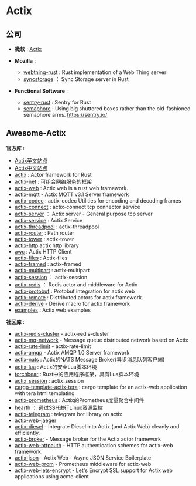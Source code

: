 # Actix

## 公司

- **微软** : [Actix](https://github.com/actix)

- **Mozilla** : 
  - [webthing-rust](https://github.com/mozilla-iot/webthing-rust) : Rust implementation of a Web Thing server
  - [syncstorage](https://github.com/mozilla-services/syncstorage-rs) ： Sync Storage server in Rust

- **Functional Software** : 
  - [sentry-rust](https://github.com/getsentry/sentry-rust) : Sentry for Rust
  - [semaphore](https://github.com/getsentry/semaphore) : Using big shuttered boxes rather than the old-fashioned semaphore arms. https://sentry.io/
## Awesome-Actix

**官方库 :**

- [Actix英文站点](https://actix.rs/)
- [Actix中文站点](https://rustlang-cn.org/crates/actix/)
- [actix](https://github.com/actix/actix) : Actor framework for Rust
- [actix-net](https://github.com/actix/actix-net) : 可组合网络服务的框架
- [actix-web](https://github.com/actix/actix-web) : Actix web is a rust web framework.
- [actix-mqtt](https://github.com/actix/actix-mqtt) - Actix MQTT v3.1 Server framework
- [actix-codec](https://docs.rs/actix-codec/) : actix-codec Utilities for encoding and decoding frames
- [actix-connect](https://docs.rs/actix-connect/) : actix-connect tcp connector service
- [actix-server](https://docs.rs/actix-server/) ： Actix server - General purpose tcp server
- [actix-service](https://docs.rs/actix-service/) : Actix Service
- [actix-threadpool](https://docs.rs/actix-threadpool/) : actix-threadpool
- [actix-router](https://docs.rs/actix-router/) : Path router
- [actix-tower](https://docs.rs/actix-tower/) : actix-tower
- [actix-http](https://github.com/actix/actix-http) actix http library
- [awc](https://docs.rs/awc/0.2.0/awc/) : Actix HTTP Client
- [actix-files](https://docs.rs/actix-files/) : Actix-files
- [actix-framed](https://docs.rs/actix-framed/) : actix-framed
- [actix-multipart](https://docs.rs/actix-multipart/) : actix-multipart
- [actix-session](https://docs.rs/actix-session/) ： actix-session
- [actix-redis](https://github.com/actix/actix-redis) ： Redis actor and middleware for Actix
- [actix-protobuf](https://github.com/actix/actix-protobuf) : Protobuf integration for actix web
- [actix-remote](https://github.com/actix/actix-remote) : Distributed actors for actix framework.
- [actix-derive](https://github.com/actix/actix-derive) - Derive macro for actix framework
- [examples](https://github.com/actix/examples) : Actix web examples

**社区库 :**

- [actix-redis-cluster](https://github.com/Idein/actix-redis-cluster) - actix-redis-cluster
- [actix-mq-network](https://github.com/irony-rust/actix-mq-network) - Message queue distributed network based on Actix
- [actix-rate-limit](https://github.com/Idein/actix-rate-limit) - actix-rate-limit
- [actix-amqp](https://github.com/fafhrd91/amqp-ampq) - Actix AMQP 1.0 Server framework 
- [actix-nats](https://github.com/YellowInnovation/actix-nats) : Actix的NATS Message Broker(异步消息队列客户端)
- [actix-lua](https://github.com/poga/actix-lua) : Actix的安全Lua脚本环境
- [torchbear](https://github.com/foundpatterns/torchbear) : Rust中的应用程序框架，具有Lua脚本环境
- [actix_session](https://github.com/chirimof/actix_session) : actix_session
- [cargo-template-actix-tera](https://github.com/otomato-gh/cargo-template-actix-tera) : cargo template for an actix-web application with tera html templating
- [actix-prometheus](https://github.com/orhanbalci/actix-prometheus) : Actix的Prometheus度量聚合中间件
- [hearth](https://github.com/aheart/hearth) ： 通过SSH进行Linux资源监控
- [actix-telegram](https://github.com/jeizsm/actix-telegram) : telegram bot library on actix
- [actix-web-jaeger](https://github.com/OutThereLabs/actix-web-jaeger)
- [actix-diesel](https://github.com/mehcode/actix-diesel) - Integrate Diesel into Actix (and Actix Web) cleanly and efficiently.
- [actix-broker](https://github.com/chris-ricketts/actix-broker) - Message broker for the Actix actor framework
- [actix-web-httpauth](https://github.com/svartalf/actix-web-httpauth) - HTTP authentication schemes for actix-web framework.
- [actix-json](https://github.com/mattlockyer/actix-json) - Actix Web - Async JSON Service Boilerplate
- [actix-web-prom](https://github.com/nlopes/actix-web-prom) - Prometheus middleware for actix-web
- [actix-web-lets-encrypt](https://github.com/ctm/actix-web-lets-encrypt) - Let's Encrypt SSL support for Actix web applications using acme-client

